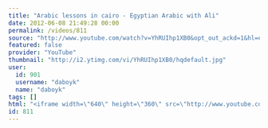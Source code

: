 ```yaml
---
title: "Arabic lessons in cairo - Egyptian Arabic with Ali"
date: 2012-06-08 21:49:28 00:00
permalink: /videos/811
source: "http://www.youtube.com/watch?v=YhRUIhp1XB0&opt_out_ackd=1&hl=en&persist_hl=1&gl=US&persist_gl=1&fulldescription=1"
featured: false
provider: "YouTube"
thumbnail: "http://i2.ytimg.com/vi/YhRUIhp1XB0/hqdefault.jpg"
user:
  id: 901
  username: "daboyk"
  name: "daboyk"
tags: []
html: "<iframe width=\"640\" height=\"360\" src=\"http://www.youtube.com/embed/YhRUIhp1XB0?wmode=transparent&fs=1&feature=oembed\" frameborder=\"0\" allowfullscreen></iframe>"
id: 811
---
```


